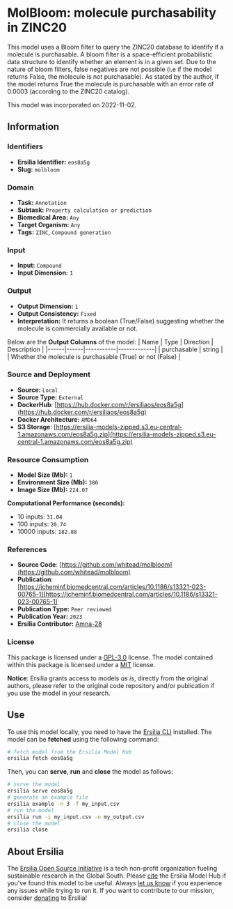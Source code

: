# MolBloom: molecule purchasability in ZINC20

This model uses a Bloom filter to query the ZINC20 database to identify if a molecule is purchasable. A bloom filter is a space-efficient probabilistic data structure to identify whether an element is in a given set. Due to the nature of bloom filters, false negatives are not possible (i.e if the model returns False, the molecule is not purchasable). As stated by the author, if the model returns True the molecule is purchasable with an error rate of 0.0003 (according to the ZINC20 catalog).

This model was incorporated on 2022-11-02.


## Information
### Identifiers
- **Ersilia Identifier:** `eos8a5g`
- **Slug:** `molbloom`

### Domain
- **Task:** `Annotation`
- **Subtask:** `Property calculation or prediction`
- **Biomedical Area:** `Any`
- **Target Organism:** `Any`
- **Tags:** `ZINC`, `Compound generation`

### Input
- **Input:** `Compound`
- **Input Dimension:** `1`

### Output
- **Output Dimension:** `1`
- **Output Consistency:** `Fixed`
- **Interpretation:** It returns a boolean (True/False) suggesting whether the molecule is commercially available or not.

Below are the **Output Columns** of the model:
| Name | Type | Direction | Description |
|------|------|-----------|-------------|
| purchasable | string |  | Whether the molecule is purchasable (True) or not (False) |


### Source and Deployment
- **Source:** `Local`
- **Source Type:** `External`
- **DockerHub**: [https://hub.docker.com/r/ersiliaos/eos8a5g](https://hub.docker.com/r/ersiliaos/eos8a5g)
- **Docker Architecture:** `AMD64`
- **S3 Storage**: [https://ersilia-models-zipped.s3.eu-central-1.amazonaws.com/eos8a5g.zip](https://ersilia-models-zipped.s3.eu-central-1.amazonaws.com/eos8a5g.zip)

### Resource Consumption
- **Model Size (Mb):** `1`
- **Environment Size (Mb):** `380`
- **Image Size (Mb):** `224.07`

**Computational Performance (seconds):**
- 10 inputs: `31.04`
- 100 inputs: `20.74`
- 10000 inputs: `182.88`

### References
- **Source Code**: [https://github.com/whitead/molbloom](https://github.com/whitead/molbloom)
- **Publication**: [https://jcheminf.biomedcentral.com/articles/10.1186/s13321-023-00765-1](https://jcheminf.biomedcentral.com/articles/10.1186/s13321-023-00765-1)
- **Publication Type:** `Peer reviewed`
- **Publication Year:** `2023`
- **Ersilia Contributor:** [Amna-28](https://github.com/Amna-28)

### License
This package is licensed under a [GPL-3.0](https://github.com/ersilia-os/ersilia/blob/master/LICENSE) license. The model contained within this package is licensed under a [MIT](LICENSE) license.

**Notice**: Ersilia grants access to models _as is_, directly from the original authors, please refer to the original code repository and/or publication if you use the model in your research.


## Use
To use this model locally, you need to have the [Ersilia CLI](https://github.com/ersilia-os/ersilia) installed.
The model can be **fetched** using the following command:
```bash
# fetch model from the Ersilia Model Hub
ersilia fetch eos8a5g
```
Then, you can **serve**, **run** and **close** the model as follows:
```bash
# serve the model
ersilia serve eos8a5g
# generate an example file
ersilia example -n 3 -f my_input.csv
# run the model
ersilia run -i my_input.csv -o my_output.csv
# close the model
ersilia close
```

## About Ersilia
The [Ersilia Open Source Initiative](https://ersilia.io) is a tech non-profit organization fueling sustainable research in the Global South.
Please [cite](https://github.com/ersilia-os/ersilia/blob/master/CITATION.cff) the Ersilia Model Hub if you've found this model to be useful. Always [let us know](https://github.com/ersilia-os/ersilia/issues) if you experience any issues while trying to run it.
If you want to contribute to our mission, consider [donating](https://www.ersilia.io/donate) to Ersilia!
